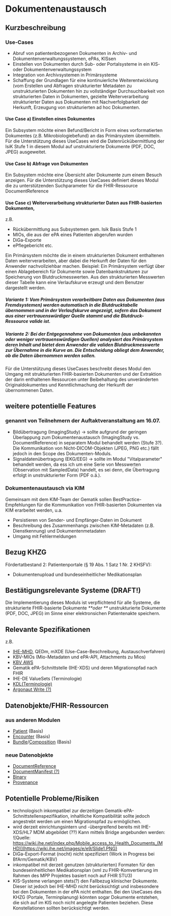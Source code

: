 # Dokumentenaustausch

## Kurzbeschreibung
### Use-Cases
* Abruf von patientenbezogenen Dokumenten in Archiv- und Dokumentenverwaltungssystemen, ePAs, KISsen
* Einstellen von Dokumenten durch Sub- oder Portalsysteme in ein KIS- oder Dokumentenverwaltungssystem
* Integration von Archivsystemen in Primärsysteme
* Schaffung der Grundlagen  für eine kontinuierliche Weiterentwicklung (vom Erstellen und Abfragen strukturierter Metadaten zu unstrukturierten Dokumenten hin zu vollständiger Durchsuchbarkeit von strukturierten Daten in Dokumenten, gezielte Weiterverarbeitung strukturierter Daten aus Dokumenten mit Nachverfolgbarkeit der Herkunft, Erzeugung von strukturierten ad hoc Dokumenten.
#### Use Case a) Einstellen eines Dokumentes
Ein Subsystem möchte einen Befund/Bericht in Form eines vorformatierten Dokumentes (z.B. Mikrobiologiebefund) an das Primärsystem übermitteln.
Für die Unterstützung dieses UseCases wird die Datenrückübermittlung der IsiK Stufe 1 in diesem Modul auf unstrukturierte Dokumente (PDF, DOC, JPEG) ausgeweitet.
#### Use Case b) Abfrage von Dokumenten
Ein Subsystem möchte eine Übersicht aller Dokumente zum einem Besuch anzeigen.
Für die Unterstützung dieses UseCases definiert dieses Modul die zu unterstützenden Suchparameter für die FHIR-Ressource DocumentReference 
#### Use Case c) Weiterverarbeitung strukturierter Daten aus FHIR-basierten Dokumenten,
z.B. 
* Rückübermittlung aus Subsystemen gem. Isik Basis Stufe 1
* MIOs, die aus der ePA eines Patienten abgerufen wurden
* DiGa-Exporte
* ePflegebericht etc.

Ein Primärsystem möchte die in einem strukturierten Dokument enthaltenen Daten weiterverarbeiten, aber dabei die Herkunft der Daten für den Anwender nachvollziehbar machen.
Beispiel: Ein Primärsystem verfügt über einen Ablagebereich für Dokumente sowie Datenbankstrukturen zur Speicherung von Blutdruckmesswerten. Aus den strukturierten Messwerten dieser Tabelle kann eine Verlaufskurve erzeugt und dem Benutzer dargestellt werden. 
##### Variante 1: Vom Primärsystem verarbeitbare Daten aus Dokumenten (aus Fremdsystemen) werden automatisch in die Blutdrucktabelle übernommen und in der Verlaufskurve angezeigt, sofern das Dokument aus einer vertrauenswürdiger Quelle stammt und die Blutdruck-Ressource valide ist.
##### Variante 2: Bei der Entgegennahme von Dokumenten (aus unbekannten oder weniger vertrauenswürdigen Quellen) analysiert das Primärsystem deren Inhalt und bietet dem Anwender die validen Blutdruckmesswerte zur Übernahme in die Kurve an. Die Entscheidung obliegt dem Anwender, ob die Daten übernommen werden sollen.
Für die Unterstützung dieses UseCases beschreibt dieses Modul den Umgang mit strukturierten FHIR-basierten Dokumenten und der Extraktion der darin enthaltenen Ressourcen unter Beibehaltung des unveränderten Originaldokumentes und Kenntlichmachung der Herkunft der übernommenen Daten.

## weitere potentielle Features 
### genannt von Teilnehmern der Auftaktveranstaltung am 16.07.
* Bildübertragung (ImagingStudy) -> sollte aufgrund der geringen Überlappung zum Dokumentenaustausch (ImagingStudy vs. DocumentReference) in separatem Modul behandelt werden (Stufe 3?). Die Kommunikation von Nicht-DICOM-Objekten (JPEG, PNG etc.) fällt jedoch in den Scope des Dokumenten-Moduls. 
* Signaldatenübertragung (EKG/EEG) -> sollte im Modul "Vitalparameter" behandelt werden, da ess ich um eine Serie von Messwerten (Observation mit SampledData) handelt, es sei denn, die Übertragung erfolgt in unstrukturierter Form (PDF o.ä.).
### Dokumentenaustausch via KIM
Gemeinsam mit dem KIM-Team der Gematik sollen BestPractice-Empfehlungen für die Kommunikation von FHIR-basierten Dokumenten via KIM erarbeitet werden, u.a.
* Persistieren von Sender- und Empfänger-Daten im Dokument
* Beschreibung des Zusammenhangs zwischen KIM-Metadaten (z.B. Dienstkennung) und Dokumentenmetadaten 
* Umgang mit Fehlermeldungen

## Bezug KHZG
Fördertatbestand 2: Patientenportale (§ 19 Abs. 1 Satz 1 Nr. 2 KHSFV): 
* Dokumentenupload und bundeseinheitlicher Medikationsplan

## Bestätigungsrelevante Systeme (DRAFT!)
Die Implementierung dieses Moduls ist verpflichtend für alle Systeme, die strukturierte FHIR-basierte Dokumente _**oder **_ unstrukturierte Dokumente (PDF, DOC, JPEG) im Sinne einer elektronsichen Patientenakte speichern.


## Relevante Spezifikationen
z.B.
* [IHE-MHD](http://build.fhir.org/ig/IHE/ITI.MHD/), QEDm, mXDE (Use-Case-Beschreibung, Austauschverfahren)
* KBV-MIOs (Mio-Metadaten und ePA-API, Attachments zu Mios)
* [KBV AWS](https://simplifier.net/pvs-archivierungs-undwechselschnittstelle/kbvprawanlage)
* Gematik ePA-Schnittstelle (IHE-XDS) und deren Migrationspfad nach FHIR
* IHE-DE ValueSets (Terminologie)
* [KDL(Terminologie)](https://simplifier.net/KDL)
* [Argonaut Write (?)](https://confluence.hl7.org/display/AP/Argo+Write+Homepage)

## Datenobjekte/FHIR-Ressourcen
### aus anderen Modulen

* [Patient](https://simplifier.net/isik/isikpatient) (Basis)
* [Encounter](https://simplifier.net/isik/isikencounter) (Basis)
* [Bundle](https://simplifier.net/isik/isikberichtbundle)/[Composition](https://simplifier.net/isik/isikberichtsubsysteme) (Basis)

### neue Datenobjekte
* [DocumentReference](http://hl7.org/fhir/DocumentReference)
* [DocumentManifest (?)](http://hl7.org/fhir/DocumentManifest)
* [Binary](http://hl7.org/fhir/Binary)
* [Provenance](http://hl7.org/fhir/Provenance)


## Potentielle Probleme/Risiken
* technologisch inkompatibel zur derzeitigen Gematik-ePA-Schnittstellenspezifikation, inhaltliche Kompatibilität sollte jedoch angestrebt werden um einen Migrationspfad zu ermöglichen.
* wird derzeit einrichtungsintern und -übergreifend bereits mit IHE-XDS/HL7 MDM abgebildet (??)
Kann mittels Bridge angebunden werden:
![Quelle: https://wiki.ihe.net/index.php/Mobile_access_to_Health_Documents_(MHD)](https://wiki.ihe.net/images/e/e9/Slide1.PNG)
* DiGa-Export-Format (nocht) nicht spezifiziert (Work in Progress bei BfArm/Gematik/KBV)
* inkompatibel mit derzeit genutzen (strukturierten) Formaten für den bundeseinheitlichen Medikationsplan (xml zu FHIR-Komvertierung im Rahmen des MPP Projektes basiert noch auf FHIR STU3)
* KIS-Systeme verlangen stets(?) den Fallbezug klinischer Dokumente. Dieser ist jedoch bei IHE-MHD nicht berücksichtigt und insbesondere bei den Dokumenten in der ePA nicht enthalten. Bei den UseCases des KHZG (Portale, Terminplanung) könnten sogar Dokumente entstehen, die sich auf im KIS noch nicht angelegte Patienten beziehen. Diese Konstellationen sollten berücksichtigt werden.


